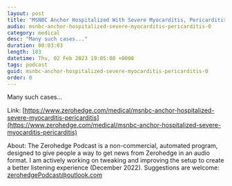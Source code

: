 ```yaml
---
layout: post
title: "MSNBC Anchor Hospitalized With Severe Myocarditis, Pericarditis"
audio: msnbc-anchor-hospitalized-severe-myocarditis-pericarditis-0
category: medical
desc: "Many such cases..."
duration: 00:03:03
length: 183
datetime: Thu, 02 Feb 2023 19:05:00 +0000
tags: podcast
guid: msnbc-anchor-hospitalized-severe-myocarditis-pericarditis-0
order: 0
---
```

Many such cases...

Link: [https://www.zerohedge.com/medical/msnbc-anchor-hospitalized-severe-myocarditis-pericarditis](https://www.zerohedge.com/medical/msnbc-anchor-hospitalized-severe-myocarditis-pericarditis)

About: The Zerohedge Podcast is a non-commercial, automated program, designed to give people a way to get news from Zerohedge in an audio format.  I am actively working on tweaking and improving the setup to create a better listening experience (December 2022).  Suggestions are welcome: [zerohedgePodcast@outlook.com](mailto:zerohedgePodcast@outlook.com)